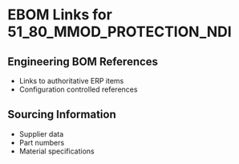 # EBOM Links for 51_80_MMOD_PROTECTION_NDI

## Engineering BOM References
- Links to authoritative ERP items
- Configuration controlled references

## Sourcing Information
- Supplier data
- Part numbers
- Material specifications
